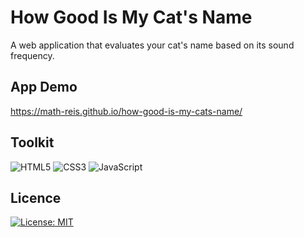 # How Good Is My Cat's Name

A web application that evaluates your cat's name based on its sound frequency.

## App Demo

https://math-reis.github.io/how-good-is-my-cats-name/

## Toolkit

<img alt="HTML5" src="https://img.shields.io/badge/html5%20-%23E34F26.svg?&style=for-the-badge&logo=html5&logoColor=white"/> <img alt="CSS3" src="https://img.shields.io/badge/css3%20-%231572B6.svg?&style=for-the-badge&logo=css3&logoColor=white"/> <img alt="JavaScript" src="https://img.shields.io/badge/javascript%20-%23323330.svg?&style=for-the-badge&logo=javascript&logoColor=%23F7DF1E"/>

## Licence

[![License: MIT](https://img.shields.io/badge/License-MIT-yellow.svg)](https://github.com/math-reis/how-good-is-my-cats-name/blob/master/LICENSE)
